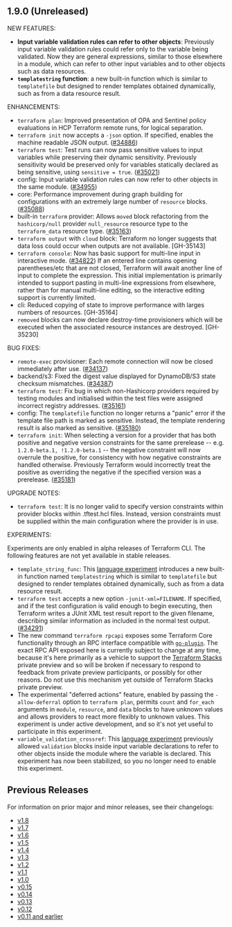 ## 1.9.0 (Unreleased)

NEW FEATURES:

* **Input variable validation rules can refer to other objects**: Previously input variable validation rules could refer only to the variable being validated. Now they are general expressions, similar to those elsewhere in a module, which can refer to other input variables and to other objects such as data resources.
* **`templatestring` function**: a new built-in function which is similar to `templatefile` but designed to render templates obtained dynamically, such as from a data resource result. 

ENHANCEMENTS:

* `terraform plan`: Improved presentation of OPA and Sentinel policy evaluations in HCP Terraform remote runs, for logical separation.
* `terraform init` now accepts a `-json` option. If specified, enables the machine readable JSON output. ([#34886](https://github.com/hashicorp/terraform/pull/34886))
* `terraform test`: Test runs can now pass sensitive values to input variables while preserving their dynamic sensitivity. Previously sensitivity would be preserved only for variables statically declared as being sensitive, using `sensitive = true`. ([#35021](https://github.com/hashicorp/terraform/pull/35021))
* config: Input variable validation rules can now refer to other objects in the same module. ([#34955](https://github.com/hashicorp/terraform/pull/34955))
* core: Performance improvement during graph building for configurations with an extremely large number of `resource` blocks. ([#35088](https://github.com/hashicorp/terraform/pull/35088))
* built-in `terraform` provider: Allows `moved` block refactoring from the `hashicorp/null` provider `null_resource` resource type to the `terraform_data` resource type. ([#35163](https://github.com/hashicorp/terraform/pull/35163))
* `terraform output` with `cloud` block: Terraform no longer suggests that data loss could occur when outputs are not available. [GH-35143]
* `terraform console`: Now has basic support for multi-line input in interactive mode. ([#34822](https://github.com/hashicorp/terraform/pull/34822))
    If an entered line contains opening parentheses/etc that are not closed, Terraform will await another line of input to complete the expression. This initial implementation is primarily intended to support pasting in multi-line expressions from elsewhere, rather than for manual multi-line editing, so the interactive editing support is currently limited.
* cli: Reduced copying of state to improve performance with larges numbers of resources. [GH-35164]
* `removed` blocks can now declare destroy-time provisioners which will be executed when the associated resource instances are destroyed. [GH-35230]

BUG FIXES:

* `remote-exec` provisioner: Each remote connection will now be closed immediately after use. ([#34137](https://github.com/hashicorp/terraform/issues/34137))
* backend/s3: Fixed the digest value displayed for DynamoDB/S3 state checksum mismatches. ([#34387](https://github.com/hashicorp/terraform/issues/34387))
* `terraform test`: Fix bug in which non-Hashicorp providers required by testing modules and initialised within the test files were assigned incorrect registry addresses. ([#35161](https://github.com/hashicorp/terraform/issues/35161))
* config: The `templatefile` function no longer returns a "panic" error if the template file path is marked as sensitive. Instead, the template rendering result is also marked as sensitive. ([#35180](https://github.com/hashicorp/terraform/issues/35180))
* `terraform init`: When selecting a version for a provider that has both positive and negative version constraints for the same prerelease -- e.g. `1.2.0-beta.1, !1.2.0-beta.1` -- the negative constraint will now overrule the positive, for consistency with how negative constraints are handled otherwise. Previously Terraform would incorrectly treat the positive as overriding the negative if the specified version was a prerelease. ([#35181](https://github.com/hashicorp/terraform/issues/35181))

UPGRADE NOTES:

* `terraform test`: It is no longer valid to specify version constraints within provider blocks within .tftest.hcl files. Instead, version constraints must be supplied within the main configuration where the provider is in use.

EXPERIMENTS:

Experiments are only enabled in alpha releases of Terraform CLI. The following features are not yet available in stable releases.

* `template_string_func`: This [language experiment](https://developer.hashicorp.com/terraform/language/settings#experimental-language-features) introduces a new built-in function named `templatestring` which is similar to `templatefile` but designed to render templates obtained dynamically, such as from a data resource result.
* `terraform test` accepts a new option `-junit-xml=FILENAME`. If specified, and if the test configuration is valid enough to begin executing, then Terraform writes a JUnit XML test result report to the given filename, describing similar information as included in the normal test output. ([#34291](https://github.com/hashicorp/terraform/issues/34291))
* The new command `terraform rpcapi` exposes some Terraform Core functionality through an RPC interface compatible with [`go-plugin`](https://github.com/hashicorp/go-plugin). The exact RPC API exposed here is currently subject to change at any time, because it's here primarily as a vehicle to support the [Terraform Stacks](https://www.hashicorp.com/blog/terraform-stacks-explained) private preview and so will be broken if necessary to respond to feedback from private preview participants, or possibly for other reasons. Do not use this mechanism yet outside of Terraform Stacks private preview.
* The experimental "deferred actions" feature, enabled by passing the `-allow-deferral` option to `terraform plan`, permits `count` and `for_each` arguments in `module`, `resource`, and `data` blocks to have unknown values and allows providers to react more flexibly to unknown values. This experiment is under active development, and so it's not yet useful to participate in this experiment.
* `variable_validation_crossref`: This [language experiment](https://developer.hashicorp.com/terraform/language/settings#experimental-language-features) previously allowed `validation` blocks inside input variable declarations to refer to other objects inside the module where the variable is declared. This experiment has now been stabilized, so you no longer need to enable this experiment.

## Previous Releases

For information on prior major and minor releases, see their changelogs:

* [v1.8](https://github.com/hashicorp/terraform/blob/v1.8/CHANGELOG.md)
* [v1.7](https://github.com/hashicorp/terraform/blob/v1.7/CHANGELOG.md)
* [v1.6](https://github.com/hashicorp/terraform/blob/v1.6/CHANGELOG.md)
* [v1.5](https://github.com/hashicorp/terraform/blob/v1.5/CHANGELOG.md)
* [v1.4](https://github.com/hashicorp/terraform/blob/v1.4/CHANGELOG.md)
* [v1.3](https://github.com/hashicorp/terraform/blob/v1.3/CHANGELOG.md)
* [v1.2](https://github.com/hashicorp/terraform/blob/v1.2/CHANGELOG.md)
* [v1.1](https://github.com/hashicorp/terraform/blob/v1.1/CHANGELOG.md)
* [v1.0](https://github.com/hashicorp/terraform/blob/v1.0/CHANGELOG.md)
* [v0.15](https://github.com/hashicorp/terraform/blob/v0.15/CHANGELOG.md)
* [v0.14](https://github.com/hashicorp/terraform/blob/v0.14/CHANGELOG.md)
* [v0.13](https://github.com/hashicorp/terraform/blob/v0.13/CHANGELOG.md)
* [v0.12](https://github.com/hashicorp/terraform/blob/v0.12/CHANGELOG.md)
* [v0.11 and earlier](https://github.com/hashicorp/terraform/blob/v0.11/CHANGELOG.md)
